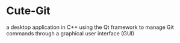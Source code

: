# Cute-Git
a desktop application in C++ using the Qt framework to manage Git commands through a graphical user interface (GUI)
